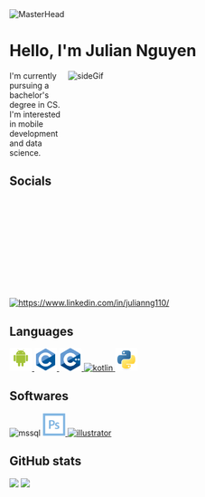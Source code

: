 <!-- ![MasterHead](https://user-images.githubusercontent.com/115447614/236106541-46969d15-c12c-4f95-858b-358b2d1d3ca3.png) -->
<img align="center" alt="MasterHead" src="https://user-images.githubusercontent.com/115447614/236107272-bb853760-c745-453e-92e2-d7a811628274.png"> <br/>
<h1 align="left">Hello, I'm Julian Nguyen</h1>
<img align="right" alt="sideGif" width="400" height="400" src="https://gifdb.com/images/high/black-minimalist-cartoon-cat-bcr0fu2629djkhiq.gif">

<body1 align="left">I'm currently pursuing a bachelor's degree in CS. <br/>
I'm interested in mobile development and data science.
</body1>  

<h2 align="left">Socials</h2>
<p align="left">
<a href="https://linkedin.com/in/https://www.linkedin.com/in/julianng110/" target="blank"><img align="center" src="https://raw.githubusercontent.com/rahuldkjain/github-profile-readme-generator/master/src/images/icons/Social/linked-in-alt.svg" alt="https://www.linkedin.com/in/julianng110/" height="30" width="40" /></a>
</p>
<!-- ![BHFO](https://user-images.githubusercontent.com/115447614/236104502-d8c233cd-4dba-45ae-9a66-1f0754f55572.gif)
 -->

<h2 align="left">Languages</h2>
 <p align="left"> <a href="https://developer.android.com" target="_blank" rel="noreferrer"> <img src="https://raw.githubusercontent.com/devicons/devicon/master/icons/android/android-original-wordmark.svg" alt="android" width="40" height="40"/> </a> <a href="https://www.cprogramming.com/" target="_blank" rel="noreferrer"> <img src="https://raw.githubusercontent.com/devicons/devicon/master/icons/c/c-original.svg" alt="c" width="40" height="40"/> </a> <a href="https://www.w3schools.com/cpp/" target="_blank" rel="noreferrer"> <img src="https://raw.githubusercontent.com/devicons/devicon/master/icons/cplusplus/cplusplus-original.svg" alt="cplusplus" width="40" height="40"/> </a>
<a href="https://kotlinlang.org" target="_blank" rel="noreferrer"> <img src="https://www.vectorlogo.zone/logos/kotlinlang/kotlinlang-icon.svg" alt="kotlin" width="40" height="40"/> </a> <a href="https://www.microsoft.com/en-us/sql-server" target="_blank" rel="noreferrer"> <img src="https://raw.githubusercontent.com/devicons/devicon/master/icons/python/python-original.svg" alt="python" width="40" height="40"/> </a> </p>



<h2 align="left">Softwares</h2>
<img src="https://www.svgrepo.com/show/303229/microsoft-sql-server-logo.svg" alt="mssql" width="40" height="40"/> </a> <a href="https://www.photoshop.com/en" target="_blank" rel="noreferrer"> <img src="https://raw.githubusercontent.com/devicons/devicon/master/icons/photoshop/photoshop-line.svg" alt="photoshop" width="40" height="40"/> </a> <a href="https://www.python.org" target="_blank" rel="noreferrer"> <a href="https://www.adobe.com/in/products/illustrator.html" target="_blank" rel="noreferrer"> <img src="https://www.vectorlogo.zone/logos/adobe_illustrator/adobe_illustrator-icon.svg" alt="illustrator" width="40" height="40"/> </a>
 
 
 
<h2 align="left">GitHub stats</h2> 
 
![](https://github-readme-stats.vercel.app/api?username=purified-water&show_icons=true&theme=rose_pine) ![](https://github-readme-streak-stats.herokuapp.com/?user=purified-water&theme=rose_pine)<br/>

